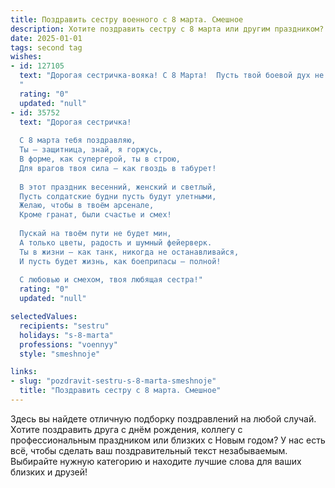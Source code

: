 ```yaml
---
title: Поздравить сестру военного с 8 марта. Смешное
description: Хотите поздравить сестру с 8 марта или другим праздником? Наш ИИ создаст незабываемое поздравление, а вы обязательно выделитесь среди других.  
date: 2025-01-01
tags: second tag
wishes:
- id: 127105
  text: "Дорогая сестричка-вояка! С 8 Марта!  Пусть твой боевой дух не угасает, а только крепнет,  как закалка стали.  Желаю тебе в этот день не только цветов и комплиментов, но и  полного отсутствия боевых заданий, ну разве что, разведка в ближайшем  бутике за шоколадкой!  Пусть все твои \"враги\" (а именно, невыспавшиеся утра и гора неглаженного белья)  окончательно сдадутся без боя!  С праздником!
  "
  rating: "0"
  updated: "null"
- id: 35752
  text: "Дорогая сестричка!
  
  С 8 марта тебя поздравляю,
  Ты — защитница, знай, я горжусь,
  В форме, как супергерой, ты в строю,
  Для врагов твоя сила — как гвоздь в табурет!
  
  В этот праздник весенний, женский и светлый,
  Пусть солдатские будни пусть будут улетными,
  Желаю, чтобы в твоём арсенале,
  Кроме гранат, были счастье и смех!
  
  Пускай на твоём пути не будет мин,
  А только цветы, радость и шумный фейерверк.
  Ты в жизни — как танк, никогда не останавливайся,
  И пусть будет жизнь, как боеприпасы — полной!
  
  С любовью и смехом, твоя любящая сестра!"
  rating: "0"
  updated: "null"

selectedValues:
  recipients: "sestru"
  holidays: "s-8-marta"
  professions: "voennyy"
  style: "smeshnoje"

links:
- slug: "pozdravit-sestru-s-8-marta-smeshnoje"
  title: "Поздравить сестру с 8 марта. Смешное"
---
```


Здесь вы найдете отличную подборку поздравлений на любой случай.
Хотите поздравить друга с днём рождения, коллегу с профессиональным праздником или близких с Новым годом? У нас есть всё, чтобы сделать ваш поздравительный текст незабываемым. Выбирайте нужную категорию и находите лучшие слова для ваших близких и друзей!
